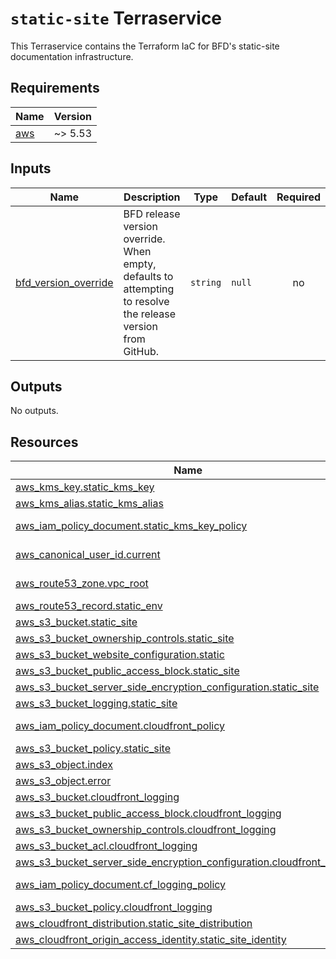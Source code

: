 # `static-site` Terraservice

This Terraservice contains the Terraform IaC for BFD's static-site documentation infrastructure. 

## Requirements

| Name | Version |
|------|---------|
| <a name="requirement_aws"></a> [aws](#requirement\_aws) | ~> 5.53 |

<!-- GENERATED WITH `terraform-docs .`
     Manually updating the README.md will be overwritten.
     For more details, see the file '.terraform-docs.yml' or
     https://terraform-docs.io/user-guide/configuration/
-->

## Inputs

| Name | Description | Type | Default | Required |
|------|-------------|------|---------|:--------:|
| <a name="input_bfd_version_override"></a> [bfd\_version\_override](#input\_bfd\_version\_override) | BFD release version override. When empty, defaults to attempting to resolve the release version from GitHub. | `string` | `null` | no |

<!-- GENERATED WITH `terraform-docs .`
     Manually updating the README.md will be overwritten.
     For more details, see the file '.terraform-docs.yml' or
     https://terraform-docs.io/user-guide/configuration/
-->

## Outputs

No outputs.

<!-- GENERATED WITH `terraform-docs .`
     Manually updating the README.md will be overwritten.
     For more details, see the file '.terraform-docs.yml' or
     https://terraform-docs.io/user-guide/configuration/
-->

## Resources

| Name | Type |
|------|------|
| [aws_kms_key.static_kms_key](https://registry.terraform.io/providers/hashicorp/aws/latest/docs/resources/kms_key) | resource |
| [aws_kms_alias.static_kms_alias](https://registry.terraform.io/providers/hashicorp/aws/latest/docs/resources/kms_alias) | resource |
| [aws_iam_policy_document.static_kms_key_policy](https://registry.terraform.io/providers/hashicorp/aws/latest/docs/data/iam_policy_document) | data source |
| [aws_canonical_user_id.current](https://registry.terraform.io/providers/hashicorp/aws/latest/docs/data-sources/canonical_user_id) | data source |
| [aws_route53_zone.vpc_root](https://registry.terraform.io/providers/hashicorp/aws/latest/docs/data-sources/route53_zone) | data source |
| [aws_route53_record.static_env](https://registry.terraform.io/providers/hashicorp/aws/latest/docs/resources/route53_record) | resource |
| [aws_s3_bucket.static_site](https://registry.terraform.io/providers/hashicorp/aws/latest/docs/resources/s3_bucket) | resource |
| [aws_s3_bucket_ownership_controls.static_site](https://registry.terraform.io/providers/hashicorp/aws/latest/docs/resources/s3_bucket_ownership_controls) | resource |
| [aws_s3_bucket_website_configuration.static](https://registry.terraform.io/providers/hashicorp/aws/latest/docs/resources/s3_bucket_website_configuration) | resource |
| [aws_s3_bucket_public_access_block.static_site](https://registry.terraform.io/providers/hashicorp/aws/latest/docs/resources/s3_bucket_public_access_block) | resource |
| [aws_s3_bucket_server_side_encryption_configuration.static_site](https://registry.terraform.io/providers/hashicorp/aws/latest/docs/resources/s3_bucket_server_side_encryption_configuration) | resource |
| [aws_s3_bucket_logging.static_site](https://registry.terraform.io/providers/hashicorp/aws/latest/docs/resources/s3_bucket_logging) | resource |
| [aws_iam_policy_document.cloudfront_policy](https://registry.terraform.io/providers/hashicorp/aws/latest/docs/data/iam_policy_document) | data source |
| [aws_s3_bucket_policy.static_site](https://registry.terraform.io/providers/hashicorp/aws/latest/docs/resources/s3_bucket_policy) | resource |
| [aws_s3_object.index](https://registry.terraform.io/providers/hashicorp/aws/latest/docs/resources/s3_object) | resource |
| [aws_s3_object.error](https://registry.terraform.io/providers/hashicorp/aws/latest/docs/resources/s3_object) | resource |
| [aws_s3_bucket.cloudfront_logging](https://registry.terraform.io/providers/hashicorp/aws/latest/docs/resources/s3_bucket) | resource |
| [aws_s3_bucket_public_access_block.cloudfront_logging](https://registry.terraform.io/providers/hashicorp/aws/latest/docs/resources/s3_bucket_public_access_block) | resource |
| [aws_s3_bucket_ownership_controls.cloudfront_logging](https://registry.terraform.io/providers/hashicorp/aws//latest/docs/resources/s3_bucket_ownership_controls) | resource |
| [aws_s3_bucket_acl.cloudfront_logging](https://registry.terraform.io/providers/hashicorp/aws//latest/docs/resources/s3_bucket_acl) | resource |
| [aws_s3_bucket_server_side_encryption_configuration.cloudfront_logging](https://registry.terraform.io/providers/hashicorp/aws/latest/docs/resources/s3_bucket_server_side_encryption_configuration) | resource |
| [aws_iam_policy_document.cf_logging_policy](https://registry.terraform.io/providers/hashicorp/aws/latest/docs/data/iam_policy_document) | data source |
| [aws_s3_bucket_policy.cloudfront_logging](https://registry.terraform.io/providers/hashicorp/aws/latest/docs/resources/s3_bucket_policy) | resource |
| [aws_cloudfront_distribution.static_site_distribution](https://registry.terraform.io/providers/hashicorp/aws/latest/docs/resources/cloudfront_distribution) | resource |
| [aws_cloudfront_origin_access_identity.static_site_identity](https://registry.terraform.io/providers/hashicorp/aws/latest/docs/resources/cloudfront_origin_access_identity) | resource |


<!-- END_TF_DOCS -->
